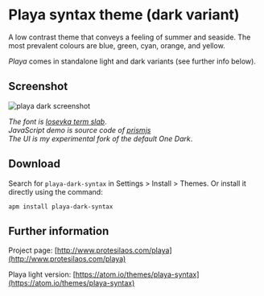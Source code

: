 # Playa syntax theme (dark variant)

A low contrast theme that conveys a feeling of summer and seaside. The most prevalent colours are blue, green, cyan, orange, and yellow.

*Playa* comes in standalone light and dark variants (see further info below).

## Screenshot

![playa dark screenshot](https://raw.githubusercontent.com/protesilaos/prot16/master/playa/img/playa_dark_sample.png)

*The font is [Iosevka term slab](https://github.com/be5invis/Iosevka)*.  
*JavaScript demo is source code of [prismjs](http://prismjs.com/)*  
*The UI is my experimental fork of the default One Dark*.

## Download

Search for `playa-dark-syntax` in Settings > Install > Themes. Or install it directly using the command:

```shell
apm install playa-dark-syntax
```

## Further information

Project page: [http://www.protesilaos.com/playa](http://www.protesilaos.com/playa)

Playa light version: [https://atom.io/themes/playa-syntax](https://atom.io/themes/playa-syntax)
